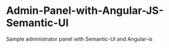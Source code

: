 # Admin-Panel-with-Angular-JS-Semantic-UI
Sample administrator panel with Semantic-UI and Angular-is
